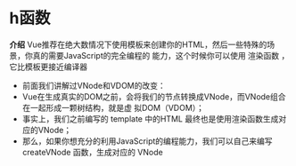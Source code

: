 # h函数
**介绍**
Vue推荐在绝大数情况下使用模板来创建你的HTML，然后一些特殊的场景，你真的需要JavaScript的完全编程的
能力，这个时候你可以使用 渲染函数 ，它比模板更接近编译器
- 前面我们讲解过VNode和VDOM的改变：
- Vue在生成真实的DOM之前，会将我们的节点转换成VNode，而VNode组合在一起形成一颗树结构，就是虚
拟DOM（VDOM）；
- 事实上，我们之前编写的 template 中的HTML 最终也是使用渲染函数生成对应的VNode；
- 那么，如果你想充分的利用JavaScript的编程能力，我们可以自己来编写 createVNode 函数，生成对应的
VNode

#